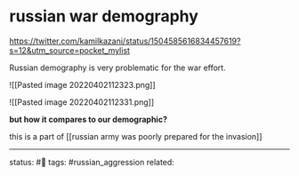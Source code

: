 # russian war demography 

https://twitter.com/kamilkazani/status/1504585616834457619?s=12&utm_source=pocket_mylist

Russian demography is very  problematic for the war effort.

![[Pasted image 20220402112323.png]]

![[Pasted image 20220402112331.png]]

**but how it compares to our demographic?**

this is a part of [[russian army was poorly prepared for the invasion]]

---
status: #🌱
tags: #russian_aggression 
related: 